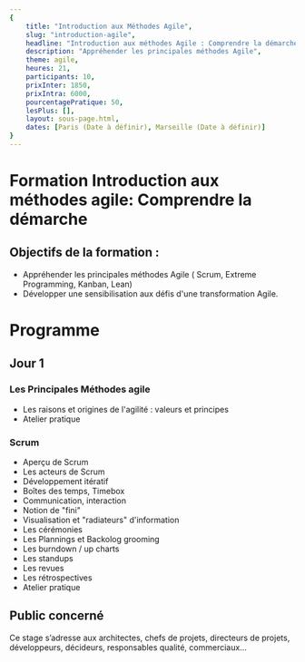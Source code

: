 ```yaml
---
{
	title: "Introduction aux Méthodes Agile", 
	slug: "introduction-agile", 
	headline: "Introduction aux méthodes Agile : Comprendre la démarche",
	description: "Appréhender les principales méthodes Agile", 
	theme: agile,
	heures: 21,
	participants: 10,
	prixInter: 1850,
	prixIntra: 6000,
	pourcentagePratique: 50,
	lesPlus: [],
	layout: sous-page.html, 
	dates: [Paris (Date à définir), Marseille (Date à définir)]
}
---
```


# Formation Introduction aux méthodes agile: Comprendre la démarche

## Objectifs de la formation : ##

* Appréhender les principales méthodes Agile ( Scrum, Extreme Programming, Kanban, Lean)
* Développer une sensibilisation aux défis d'une transformation Agile.

# Programme #
## Jour 1 ##
### Les Principales Méthodes agile ###
* Les raisons et origines de l'agilité : valeurs et principes
* Atelier pratique

### Scrum ###
* Aperçu de Scrum
* Les acteurs de Scrum
* Développement itératif
* Boîtes des temps, Timebox
* Communication, interaction
* Notion de "fini"
* Visualisation et "radiateurs" d'information
* Les cérémonies
* Les Plannings et Backolog grooming
* Les burndown / up charts
* Les standups
* Les revues
* Les rétrospectives
* Atelier pratique


## Public concerné ##
Ce stage s’adresse aux architectes, chefs de projets, directeurs de projets, développeurs, décideurs, responsables qualité, commerciaux...

